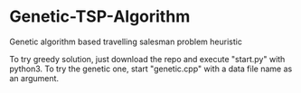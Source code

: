 # Genetic-TSP-Algorithm
Genetic algorithm based travelling salesman problem heuristic

To try greedy solution, just download the repo and execute "start.py" with python3.
To try the genetic one, start "genetic.cpp" with a data file name as an argument.
